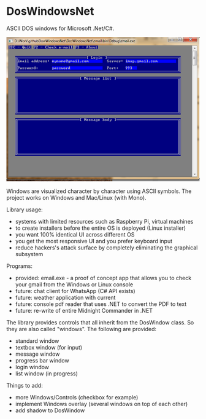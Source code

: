 # DosWindowsNet
ASCII DOS windows for Microsoft .Net/C#. 

![Alt text](/screenshots/email1.png?raw=true "email.exe can check e-mail from gmail")

Windows are visualized character by character using ASCII symbols. The project works on Windows and Mac/Linux (with Mono).

Library usage:

  * systems with limited resources such as Raspberry Pi, virtual machines
  * to create installers before the entire OS is deployed (Linux installer)
  * you want 100% identical UI across different OS
  * you get the most responsive UI and you prefer keyboard input
  * reduce hackers's attack surface by completely eliminating the graphical subsystem

Programs:
  * provided: email.exe - a proof of concept app that allows you to check your gmail from the Windows or Linux console
  * future: chat client for WhatsApp (C# API exists)
  * future: weather application with current 
  * future: console pdf reader that uses .NET to convert the PDF to text
  * future: re-write of entire Midnight Commander in .NET

The library provides controls that all inherit from the DosWindow class. So they are also called "windows". The following are provided:
  * standard window
  * textbox window (for input)
  * message window
  * progress bar window 
  * login window
  * list window (in progress)
  
Things to add:
  * more Windows/Controls (checkbox for example)
  * implement Windows overlay (several windows on top of each other)
  * add shadow to DosWindow


